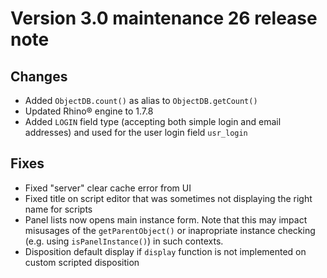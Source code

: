 Version 3.0 maintenance 26 release note
=======================================

Changes
-------

- Added `ObjectDB.count()` as alias to `ObjectDB.getCount()`
- Updated Rhino&reg; engine to 1.7.8
- Added `LOGIN` field type (accepting both simple login and email addresses) and used for the user login field `usr_login`

Fixes
-----

- Fixed "server" clear cache error from UI
- Fixed title on script editor that was sometimes not displaying the right name for scripts
- Panel lists now opens main instance form. Note that this may impact misusages of the `getParentObject()` or inapropriate instance checking (e.g. using `isPanelInstance()`) in such contexts.
- Disposition default display if `display` function is not implemented on custom scripted disposition